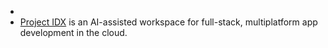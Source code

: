 -
- [Project IDX](https://idx.dev/) is an AI-assisted workspace for full-stack, multiplatform app development in the cloud.